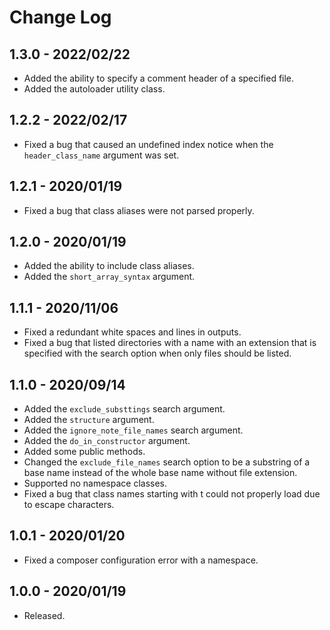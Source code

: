 # Change Log

## 1.3.0 - 2022/02/22
- Added the ability to specify a comment header of a specified file.
- Added the autoloader utility class.

## 1.2.2 - 2022/02/17
- Fixed a bug that caused an undefined index notice when the `header_class_name` argument was set.

## 1.2.1 - 2020/01/19
- Fixed a bug that class aliases were not parsed properly.

## 1.2.0 - 2020/01/19
- Added the ability to include class aliases.
- Added the `short_array_syntax` argument.

## 1.1.1 - 2020/11/06
- Fixed a redundant white spaces and lines in outputs.
- Fixed a bug that listed directories with a name with an extension that is specified with the search option when only files should be listed.   

## 1.1.0 - 2020/09/14
- Added the `exclude_substtings` search argument.
- Added the `structure` argument.
- Added the `ignore_note_file_names` search argument.
- Added the `do_in_constructor` argument.
- Added some public methods.
- Changed the `exclude_file_names` search option to be a substring of a base name instead of the whole base name without file extension. 
- Supported no namespace classes.
- Fixed a bug that class names starting with t could not properly load due to escape characters.

## 1.0.1 - 2020/01/20
- Fixed a composer configuration error with a namespace.

## 1.0.0 - 2020/01/19
- Released.
